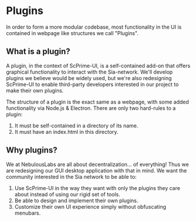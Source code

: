 # Plugins

In order to form a more modular codebase, most functionality in the UI is
contained in webpage like structures we call "Plugins".

## What is a plugin?

A plugin, in the context of ScPrime-UI, is a self-contained add-on that offers
graphical functionality to interact with the Sia-network. We'll develop plugins
we believe would be widely used, but we're also redesigning ScPrime-UI to enable
third-party developers interested in our project to make their own plugins.

The structure of a plugin is the exact same as a webpage, with some added
functionality via Node.js & Electron. There are only two hard-rules to a
plugin:

1. It must be self-contained in a directory of its name.
2. It must have an index.html in this directory.

## Why plugins?

We at NebulousLabs are all about decentralization... of everything! Thus we are
redesigning our GUI desktop application with that in mind. We want the
community interested in the Sia network to be able to:

1. Use ScPrime-UI in the way they want with only the plugins they care about instead
of using our rigid set of tools.
2. Be able to design and implement their own plugins.
3. Customize their own UI experience simply without obfuscating menubars.

